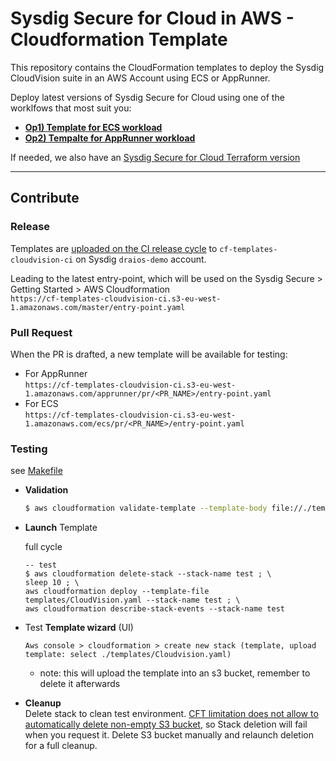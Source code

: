 # Sysdig Secure for Cloud in AWS - Cloudformation Template

This repository contains the CloudFormation templates to deploy the Sysdig
CloudVision suite in an AWS Account using ECS or AppRunner.

Deploy latest versions of Sysdig Secure for Cloud using one of the worklfows that most suit you:

- **[Op1) Template for ECS workload](https://console.aws.amazon.com/cloudformation/home#/stacks/quickCreate?stackName=Sysdig-CloudVision&templateURL=https://cf-templates-cloudvision-ci.s3-eu-west-1.amazonaws.com/ecs/latest/entry-point.yaml)**
- **[Op2) Tempalte for AppRunner workload](https://console.aws.amazon.com/cloudformation/home#/stacks/quickCreate?stackName=Sysdig-CloudVision&templateURL=https://cf-templates-cloudvision-ci.s3-eu-west-1.amazonaws.com/apprunner/latest/entry-point.yaml)**


If needed, we also have an <a href="https://github.com/sysdiglabs/terraform-aws-secure-for-cloud">Sysdig Secure for Cloud Terraform version</a>

--- 

## Contribute


### Release

Templates are [uploaded on the CI release cycle](https://github.com/sysdiglabs/aws-cloudvision-templates/blob/main/.github/workflows/release.yaml#L63) to `cf-templates-cloudvision-ci` on Sysdig `draios-demo` account.

Leading to the latest entry-point, which will be used on the Sysdig Secure > Getting Started > AWS Cloudformation
<br/>`https://cf-templates-cloudvision-ci.s3-eu-west-1.amazonaws.com/master/entry-point.yaml`


### Pull Request

When the PR is drafted, a new template will be available for testing:  
- For AppRunner
<br/>`https://cf-templates-cloudvision-ci.s3-eu-west-1.amazonaws.com/apprunner/pr/<PR_NAME>/entry-point.yaml`
- For ECS
<br/>`https://cf-templates-cloudvision-ci.s3-eu-west-1.amazonaws.com/ecs/pr/<PR_NAME>/entry-point.yaml`


### Testing

see [Makefile](templates_ecs/Makefile)

- **Validation**

  ```bash
  $ aws cloudformation validate-template --template-body file://./templates/CloudVision.yaml
  ```

- **Launch** Template

  full cycle
  
  ```
  -- test
  $ aws cloudformation delete-stack --stack-name test ; \
  sleep 10 ; \
  aws cloudformation deploy --template-file templates/CloudVision.yaml --stack-name test ; \
  aws cloudformation describe-stack-events --stack-name test
  ```

- Test **Template wizard** (UI)
  ```
  Aws console > cloudformation > create new stack (template, upload template: select ./templates/Cloudvision.yaml)
  ```
  - note: this will upload the template into an s3 bucket, remember to delete it afterwards 


- **Cleanup** <br/>Delete stack to clean test environment. [CFT limitation does not allow to automatically delete non-empty S3 bucket](https://docs.aws.amazon.com/AWSCloudFormation/latest/UserGuide/aws-properties-s3-bucket.html), so Stack deletion will fail when you request it. Delete S3 bucket manually and relaunch deletion for a full cleanup.

